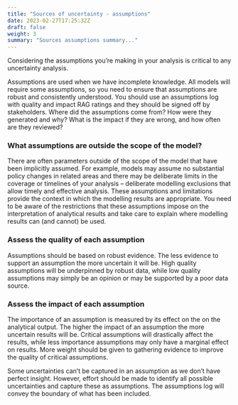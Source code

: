 ```yaml
---
title: "Sources of uncertainty - assumptions"
date: 2023-02-27T17:25:32Z
draft: false
weight: 3
summary: "Sources assumptions summary..."
---
```


Considering the assumptions you’re making in your analysis is critical to any uncertainty analysis.

Assumptions are used when we have incomplete knowledge. All models will require some assumptions, so you need to ensure that assumptions are robust and consistently understood. You should use an assumptions log with quality and impact RAG ratings and they should be signed off by stakeholders. Where did the assumptions come from? How were they generated and why? What is the impact if they are wrong, and how often are they reviewed?

### What assumptions are outside the scope of the model?

There are often parameters outside of the scope of the model that have been implicitly assumed. For example, models may assume no substantial policy changes in related areas and there may be deliberate limits in the coverage or timelines of your analysis – deliberate modelling exclusions that allow timely and effective analysis. These assumptions and limitations provide the context in which the modelling results are appropriate. You need to be aware of the restrictions that these assumptions impose on the interpretation of analytical results and take care to explain where modelling results can (and cannot) be used.

### Assess the quality of each assumption

Assumptions should be based on robust evidence. The less evidence to support an assumption the more uncertain it will be. High quality assumptions will be underpinned by robust data, while low quality assumptions may simply be an opinion or may be supported by a poor data source.

### Assess the impact of each assumption

The importance of an assumption is measured by its effect on the on the analytical output. The higher the impact of an assumption the more uncertain results will be. Critical assumptions will drastically affect the results, while less importance assumptions may only have a marginal effect on results. More weight should be given to gathering evidence to improve the quality of critical assumptions.

Some uncertainties can’t be captured in an assumption as we don’t have perfect insight. However, effort should be made to identify all possible uncertainties and capture these as assumptions. The assumptions log will convey the boundary of what has been included.